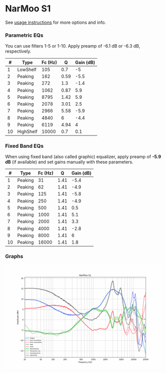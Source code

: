 # NarMoo S1
See [usage instructions](https://github.com/jaakkopasanen/AutoEq#usage) for more options and info.

### Parametric EQs
You can use filters 1-5 or 1-10. Apply preamp of -6.1 dB or -6.3 dB, respectively.

|   # | Type      |   Fc (Hz) |    Q |   Gain (dB) |
|-----|-----------|-----------|------|-------------|
|   1 | LowShelf  |       105 | 0.7  |        -5   |
|   2 | Peaking   |       162 | 0.59 |        -5.5 |
|   3 | Peaking   |       272 | 1.3  |        -1.4 |
|   4 | Peaking   |      1062 | 0.87 |         5.9 |
|   5 | Peaking   |      8795 | 1.42 |         5.9 |
|   6 | Peaking   |      2078 | 3.01 |         2.5 |
|   7 | Peaking   |      2966 | 5.58 |        -5.9 |
|   8 | Peaking   |      4840 | 6    |        -4.4 |
|   9 | Peaking   |      6119 | 4.94 |         4   |
|  10 | HighShelf |     10000 | 0.7  |         0.1 |

### Fixed Band EQs
When using fixed band (also called graphic) equalizer, apply preamp of **-5.9 dB** (if available) and set gains manually with these parameters.

|   # | Type    |   Fc (Hz) |    Q |   Gain (dB) |
|-----|---------|-----------|------|-------------|
|   1 | Peaking |        31 | 1.41 |        -5.4 |
|   2 | Peaking |        62 | 1.41 |        -4.9 |
|   3 | Peaking |       125 | 1.41 |        -5.8 |
|   4 | Peaking |       250 | 1.41 |        -4.9 |
|   5 | Peaking |       500 | 1.41 |         0.5 |
|   6 | Peaking |      1000 | 1.41 |         5.1 |
|   7 | Peaking |      2000 | 1.41 |         3.3 |
|   8 | Peaking |      4000 | 1.41 |        -2.8 |
|   9 | Peaking |      8000 | 1.41 |         6   |
|  10 | Peaking |     16000 | 1.41 |         1.8 |

### Graphs
![](./NarMoo%20S1.png)
